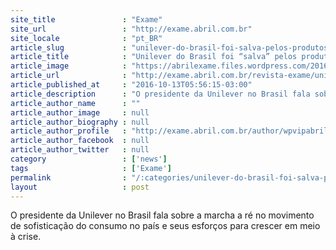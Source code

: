 ```yaml
---
site_title               : "Exame"
site_url                 : "http://exame.abril.com.br"
site_locale              : "pt_BR"
article_slug             : "unilever-do-brasil-foi-salva-pelos-produtos-populares"
article_title            : "Unilever do Brasil foi “salva” pelos produtos populares"
article_image            : "https://abrilexame.files.wordpress.com/2016/10/size_960_16_9_fernando-fernandez-unilever.jpg?quality=70&strip=all&w=960"
article_url              : "http://exame.abril.com.br/revista-exame/unilever-do-brasil-foi-salva-pelos-produtos-populares/"
article_published_at     : "2016-10-13T05:56:15-03:00"
article_description      : "O presidente da Unilever no Brasil fala sobre a marcha a ré no movimento de sofisticação do consumo no país e seus esforços para crescer em meio à crise."
article_author_name      : ""
article_author_image     : null
article_author_biography : null
article_author_profile   : "http://exame.abril.com.br/author/wpvipabril/"
article_author_facebook  : null
article_author_twitter   : null
category                 : ['news']
tags                     : ['Exame']
permalink                : "/:categories/unilever-do-brasil-foi-salva-pelos-produtos-populares/"
layout                   : post
---
```


O presidente da Unilever no Brasil fala sobre a marcha a ré no movimento de sofisticação do consumo no país e seus esforços para crescer em meio à crise.
